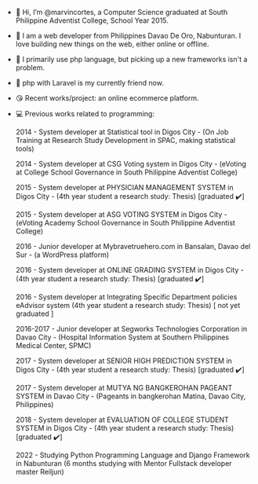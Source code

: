 - 👋 Hi, I’m @marvincortes, a Computer Science graduated at South Philippine Adventist College, School Year 2015.
- 👀 I am  a web developer from Philippines Davao De Oro, Nabunturan. I love building new things on the web, either online or offline.
- 🌱 I primarily use php language, but picking up a new frameworks isn't a problem.
- 💞️ php with Laravel is my currently friend now.
- 😘 Recent works/project: an online ecommerce platform.
- 💻 Previous works related to programming: 
 
   2014 - System developer at Statistical tool in Digos City  -  (On Job Training at Research Study Development in SPAC, making statistical tools)
   
   2014 - System developer at CSG Voting system in Digos City -  (eVoting at College School Governance in South Philippine Adventist College)
   
   2015 - System developer at PHYSICIAN MANAGEMENT SYSTEM in Digos City  - (4th year student a research study: Thesis) [graduated ✔️]
   
   2015 - System developer at ASG VOTING SYSTEM in Digos City - (eVoting Academy School Governance in South Philippine Adventist College)
   
   2016 - Junior developer at Mybravetruehero.com in Bansalan, Davao del Sur -  (a WordPress platform)
   
   2016 - System developer at ONLINE GRADING SYSTEM in Digos City  -   (4th year student a research study: Thesis) [graduated ✔️]
   
   2016 - System developer at Integrating Specific Department policies eAdvisor system (4th year student a research study: Thesis) [ not yet graduated ]
   
   2016-2017 - Junior developer at Segworks Technologies Corporation in Davao City - (Hospital Information System at Southern Philippines Medical Center, SPMC)
   
   2017 - System developer at SENIOR HIGH PREDICTION SYSTEM in Digos City - (4th year student a research study: Thesis) [graduated ✔️]
   
   2017 - System developer at MUTYA NG BANGKEROHAN PAGEANT SYSTEM in Davao City - (Pageants in bangkerohan Matina, Davao City, Philippines)
   
   2018 - System developer at EVALUATION OF COLLEGE STUDENT SYSTEM in Digos City - (4th year student a research study: Thesis) [graduated ✔️]
   
   2022 - Studying Python Programming Language and Django Framework in Nabunturan      (6 months studying with Mentor Fullstack developer master Reiljun)
   
<!---
marvincortes/marvincortes is a ✨ special ✨ repository because its `README.md` (this file) appears on your GitHub profile.
You can click the Preview link to take a look at your changes.
--->
